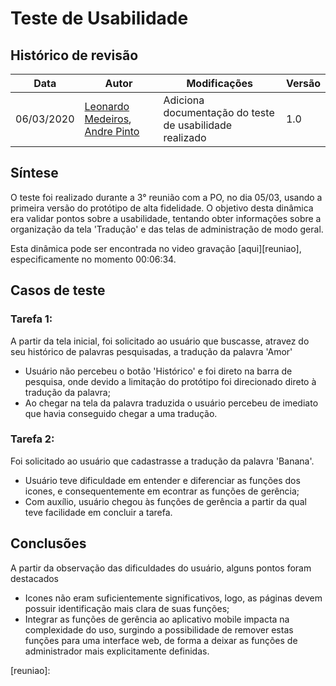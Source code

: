 # Teste de Usabilidade

## Histórico de revisão

| Data       | Autor                                                | Modificações                                      | Versão |
| ---------- | ---------------------------------------------------- | ------------------------------------------------- | ------ |
| 06/03/2020 | [Leonardo Medeiros](https://github.com/leomedeiros1), [Andre Pinto](https://github.com/andrelucax) | Adiciona documentação do teste de usabilidade realizado | 1.0    |

## Síntese

O teste foi realizado durante a 3° reunião com a PO, no dia 05/03, usando a primeira versão do protótipo de alta fidelidade. O objetivo desta dinâmica era validar pontos sobre a usabilidade, tentando obter informações sobre a organização da tela 'Tradução' e das telas de administração de modo geral.

Esta dinâmica pode ser encontrada no video gravação [aqui][reuniao], especificamente no momento 00:06:34.

## Casos de teste

### Tarefa 1: 

A partir da tela inicial, foi solicitado ao usuário que buscasse, atravez do seu histórico de palavras pesquisadas, a tradução da palavra 'Amor'

* Usuário não percebeu o botão 'Histórico' e foi direto na barra de pesquisa, onde devido a limitação do protótipo foi direcionado direto à tradução da palavra;
* Ao chegar na tela da palavra traduzida o usuário percebeu de imediato que havia conseguido chegar a uma tradução.

### Tarefa 2: 

Foi solicitado ao usuário que cadastrasse a tradução da palavra 'Banana'.

* Usuário teve dificuldade em entender e diferenciar as funções dos icones, e consequentemente em econtrar as funções de gerência;
* Com auxílio, usuário chegou às funções de gerência a partir da qual teve facilidade em concluir a tarefa.

## Conclusões

A partir da observação das dificuldades do usuário, alguns pontos foram destacados

* Icones não eram suficientemente significativos, logo, as páginas devem possuir identificação mais clara de suas funções;
* Integrar as funções de gerência ao aplicativo mobile impacta na complexidade do uso, surgindo a possibilidade de remover estas funções para uma interface web, de forma a deixar as funções de administrador mais explicitamente definidas.

[reuniao]: 